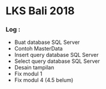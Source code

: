 # LKS Bali 2018

### Log :
- Buat database SQL Server
- Contoh MasterData
- Insert query database SQL Server
- Select query database SQL Server
- Desain tampilan
- Fix modul 1
- Fix modul 4 (4.5 belum)
